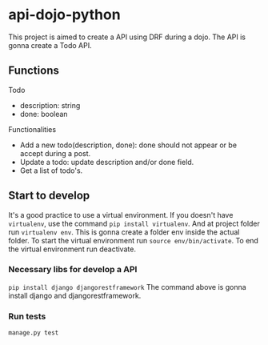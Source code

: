 # api-dojo-python
This project is aimed to create a API using DRF during a dojo.
The API is gonna create a Todo API.

## Functions

Todo
- description: string
- done: boolean

Functionalities
- Add a new todo(description, done): done should not appear or be accept during a post.
- Update a todo: update description and/or done field.
- Get a list of todo's.

## Start to develop

It's a good practice to use a virtual environment.
If you doesn't have ```virtualenv```, use the command ```pip install virtualenv```.
And at project folder run ```virtualenv env```. This is gonna create a folder env inside the actual folder.
To start the virtual environment run ```source env/bin/activate```.
To end the virtual environment run deactivate.

### Necessary libs for develop a API

```pip install django djangorestframework```
The command above is gonna install django and djangorestframework.

### Run tests

```manage.py test```

